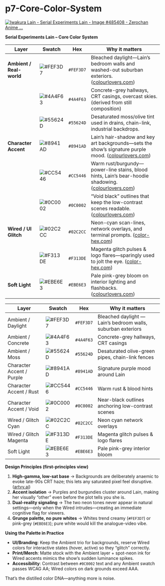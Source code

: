 # p7-Core-Color-System

[![Iwakura Lain - Serial Experiments Lain - Image #485408 - Zerochan Anime ...](https://tse2.mm.bing.net/th?id=OIP.tLR0SOEf0EYYP0Bd-4TtwQHaFU\&pid=Api)](https://www.zerochan.net/485408)

**Serial Experiments Lain – Core Color System**

| Layer                    | Swatch                                                          | Hex       | Why it matters                                                                                            |
| ------------------------ | --------------------------------------------------------------- | --------- | --------------------------------------------------------------------------------------------------------- |
| **Ambient / Real-world** | ![#FEF3D7](https://via.placeholder.com/15/FEF3D7/000000?text=+) | `#FEF3D7` | Bleached daylight—Lain’s bedroom walls and washed-out suburban exteriors. ([colourlovers.com][1])         |
|                          | ![#4A4F63](https://via.placeholder.com/15/4A4F63/000000?text=+) | `#4A4F63` | Concrete-grey hallways, CRT casings, overcast skies. (derived from still composition)                     |
|                          | ![#55624D](https://via.placeholder.com/15/55624D/000000?text=+) | `#55624D` | Desaturated moss/olive tint used in drains, chain-link, industrial backdrops.                             |
| **Character Accent**     | ![#8941AD](https://via.placeholder.com/15/8941AD/000000?text=+) | `#8941AD` | Lain’s hair-shadow and key art backgrounds—sets the show’s signature purple mood. ([colourlovers.com][1]) |
|                          | ![#CC5446](https://via.placeholder.com/15/CC5446/000000?text=+) | `#CC5446` | Warm rust/burgundy—power-line stains, blood hints, Lain’s bear-hoodie shadowing. ([colourlovers.com][1])  |
|                          | ![#0C0002](https://via.placeholder.com/15/0C0002/FFFFFF?text=+) | `#0C0002` | “Void black” outlines that keep the low-contrast scenes readable. ([colourlovers.com][1])                 |
| **Wired / UI Glitch**    | ![#02C2CC](https://via.placeholder.com/15/02C2CC/000000?text=+) | `#02C2CC` | Neon-cyan scan-lines, network overlays, and terminal prompts. ([color-hex.com][2])                        |
|                          | ![#F313DE](https://via.placeholder.com/15/F313DE/000000?text=+) | `#F313DE` | Magenta glitch pulses & logo flares—sparingly used to jolt the eye. ([color-hex.com][2])                  |
| **Soft Light**           | ![#EBE6E3](https://via.placeholder.com/15/EBE6E3/000000?text=+) | `#EBE6E3` | Pale pink-grey bloom on interior lighting and flashbacks. ([colourlovers.com][1])                         |


| Layer                        | Swatch                                                                                 | Hex        | Why it matters                                                 |
|------------------------------|----------------------------------------------------------------------------------------|-----------|----------------------------------------------------------------|
| Ambient / Daylight          | ![#FEF3D7](https://via.placeholder.com/15/FEF3D7/000000?text=+)                        | `#FEF3D7` | Bleached daylight — Lain’s bedroom walls, suburban exteriors  |
| Ambient / Concrete           | ![#4A4F63](https://via.placeholder.com/15/4A4F63/000000?text=+)                        | `#4A4F63` | Concrete-grey hallways, CRT casings                           |
| Ambient / Moss               | ![#55624D](https://via.placeholder.com/15/55624D/000000?text=+)                        | `#55624D` | Desaturated olive-green pipes, chain-link fences              |
| Character Accent / Purple    | ![#8941AD](https://via.placeholder.com/15/8941AD/000000?text=+)                        | `#8941AD` | Signature purple mood around Lain                             |
| Character Accent / Rust      | ![#CC5446](https://via.placeholder.com/15/CC5446/000000?text=+)                        | `#CC5446` | Warm rust & blood hints                                       |
| Character Accent / Void      | ![#0C0002](https://via.placeholder.com/15/0C0002/FFFFFF?text=+)                        | `#0C0002` | Near-black outlines anchoring low-contrast scenes             |
| Wired / Glitch Cyan          | ![#02C2CC](https://via.placeholder.com/15/02C2CC/000000?text=+)                        | `#02C2CC` | Neon cyan network overlays                                    |
| Wired / Glitch Magenta       | ![#F313DE](https://via.placeholder.com/15/F313DE/000000?text=+)                        | `#F313DE` | Magenta glitch pulses & logo flares                           |
| Soft Light                   | ![#EBE6E3](https://via.placeholder.com/15/EBE6E3/000000?text=+)                        | `#EBE6E3` | Pale pink-grey interior bloom                                 |


**Design Principles (first-principles view)**

1. **High-gamma, low-sat base** → Backgrounds are deliberately anaemic to evoke late-90s CRT haze; this lets any saturated pixel feel disruptive. ([artvy.ai][3])
2. **Accent isolation** → Purples and burgundies cluster around Lain, making her visually “other” even before the plot tells you she is.
3. **Dual-reality signaling** → The two neon tones never appear in natural settings—only when the Wired intrudes—creating an immediate cognitive flag for viewers.
4. **Grunge palette, no pure whites** → Whites trend creamy (`#FEF3D7`) or pink-grey (`#EBE6E3`); pure white would kill the analogue-video vibe.

**Using the Palette in Practice**

* **UI/Branding**: Keep the Ambient trio for backgrounds, reserve Wired colors for interactive states (hover, active) so they “glitch” correctly.
* **Print/Merch**: Matte stock with the Ambient layer + spot-neon ink for Wired accents mimics the show’s sudden luminance spikes.
* **Accessibility**: Contrast between `#0C0002` text and any Ambient swatch passes WCAG AA; Wired colors on dark grounds exceed AAA.

That’s the distilled color DNA—anything more is noise.

[1]: https://www.colourlovers.com/palette/4574359/lain?utm_source=chatgpt.com "Palette / lain - COLOURlovers"
[2]: https://www.color-hex.com/color-palette/1022265?utm_source=chatgpt.com "serial experiments liz Color Palette"
[3]: https://www.artvy.ai/ai-art-style/serial-experiments-lain?utm_source=chatgpt.com "Serial Experiments Lain AI Art Style - Cyberpunk Aesthetics"
